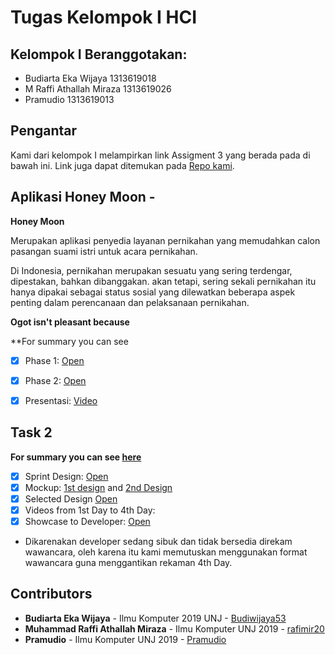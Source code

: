 # Tugas Kelompok I HCI

## Kelompok I Beranggotakan:
* Budiarta Eka Wijaya 1313619018
* M Raffi Athallah Miraza 1313619026
* Pramudio 1313619013

## Pengantar
Kami dari kelompok I melampirkan link Assigment 3 yang berada pada di bawah ini. Link juga dapat ditemukan pada [Repo kami](https://github.com/rafimir20/kelompok-I-hci/tree/assignment3).

## Aplikasi Honey Moon - 
__Honey Moon__

Merupakan aplikasi penyedia layanan pernikahan yang memudahkan calon pasangan suami istri untuk acara pernikahan. 

Di Indonesia, pernikahan merupakan sesuatu yang sering terdengar, dipestakan, bahkan dibanggakan. akan tetapi, sering sekali pernikahan itu hanya dipakai sebagai status sosial yang dilewatkan beberapa aspek penting dalam perencanaan dan pelaksanaan pernikahan.


__Ogot isn't pleasant because__

**For summary you can see
- [x] Phase 1: [Open](https://github.com/rafimir20/kelompok-I-hci/blob/hw2/Task%201/Activity%20Diagram.docx)
- [x] Phase 2: [Open](https://github.com/rafimir20/kelompok-I-hci/blob/hw2/Task%201/Cases%20Narration.docx)
- [x] Presentasi: [Video](https://youtu.be/I7Y7K_AWm1E)


## Task 2
**For summary you can see [here](https://github.com/rafimir20/kelompok-I-hci/tree/hw2/Task%202)**
- [x] Sprint Design: [Open](https://github.com/rafimir20/kelompok-I-hci/blob/hw2/Task%202/Sprint%20Design.docx)
- [x] Mockup: [1st design](https://github.com/rafimir20/kelompok-I-hci/blob/hw2/Task%202/mockup_1.jpeg) and [2nd Design](https://github.com/rafimir20/kelompok-I-hci/blob/hw2/Task%202/mockup_2.jpeg)
- [x] Selected Design [Open](https://github.com/rafimir20/kelompok-I-hci/blob/hw2/Task%202/mockup_1.jpeg)
- [x] Videos from 1st Day to 4th Day: 
- [x] Showcase to Developer: [Open](https://github.com/rafimir20/kelompok-I-hci/blob/hw2/Task%202/Results%20of%20the%20developer%20interview.docx)

- Dikarenakan developer sedang sibuk dan tidak bersedia direkam wawancara, oleh karena itu kami memutuskan menggunakan format wawancara guna menggantikan rekaman 4th Day.



## Contributors
* **Budiarta Eka Wijaya** - Ilmu Komputer 2019 UNJ - [Budiwijaya53](https://github.com/Budiwijaya53)
* **Muhammad Raffi Athallah Miraza** - Ilmu Komputer UNJ 2019 - [rafimir20](https://github.com/rafimir20)
* **Pramudio** - Ilmu Komputer UNJ 2019 - [Pramudio](https://github.com/Pramudio-Ilkom)
